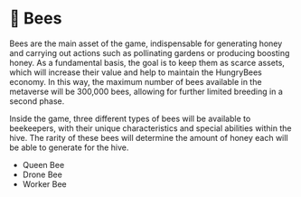# 🐝 Bees

Bees are the main asset of the game, indispensable for generating honey and carrying out actions such as pollinating gardens or producing boosting honey. As a fundamental basis, the goal is to keep them as scarce assets, which will increase their value and help to maintain the HungryBees economy. In this way, the maximum number of bees available in the metaverse will be 300,000 bees, allowing for further limited breeding in a second phase.

Inside the game, three different types of bees will be available to beekeepers, with their unique characteristics and special abilities within the hive. The rarity of these bees will determine the amount of honey each will be able to generate for the hive.

* Queen Bee
* Drone Bee
* Worker Bee


